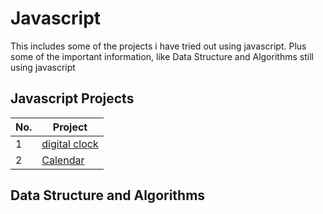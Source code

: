 # Javascript
This includes some of the projects i have tried out using javascript. 
Plus some of the important information, like Data Structure and Algorithms still using javascript

## Javascript Projects

 No. | Project 
 --- | ---
 1 | [digital clock](https://github.com/CharlesKasasira/javascript/tree/projects/projects/clock) 
 2 | [Calendar](https://github.com/CharlesKasasira/javascript/tree/projects/projects/calender)

## Data Structure and Algorithms

